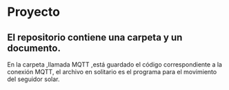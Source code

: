# Proyecto
## El repositorio contiene una carpeta y un documento. 
En la carpeta ,llamada MQTT ,está guardado el código correspondiente a la conexión MQTT, el archivo en solitario es el programa para el movimiento del seguidor solar.

